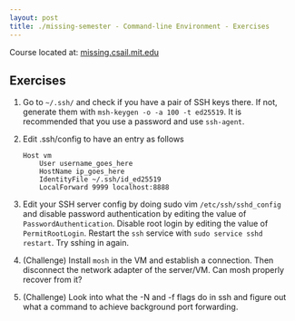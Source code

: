 ```yaml
---
layout: post
title: ./missing-semester - Command-line Environment - Exercises
---
```

Course located at: [missing.csail.mit.edu](https://missing.csail.mit.edu/)
## Exercises

1. Go to `~/.ssh/` and check if you have a pair of SSH keys there. If not, generate them with `msh-keygen -o -a 100 -t ed25519`. It is recommended that you use a password and use `ssh-agent`.
2. Edit .ssh/config to have an entry as follows
	```
	Host vm
	    User username_goes_here
	    HostName ip_goes_here
	    IdentityFile ~/.ssh/id_ed25519
	    LocalForward 9999 localhost:8888
	```
3. Edit your SSH server config by doing sudo vim `/etc/ssh/sshd_config` and disable password authentication by editing the value of `PasswordAuthentication`. Disable root login by editing the value of `PermitRootLogin`. Restart the `ssh` service with `sudo service sshd restart`. Try sshing in again.
4. (Challenge) Install `mosh` in the VM and establish a connection. Then disconnect the network adapter of the server/VM. Can mosh properly recover from it?
	
5. (Challenge) Look into what the -N and -f flags do in ssh and figure out what a command to achieve background port forwarding.
	
